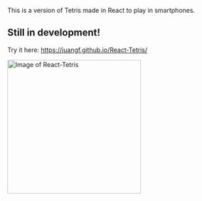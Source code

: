 This is a version of Tetris made in React to play in smartphones.

## Still in development!

Try it here:
https://juangf.github.io/React-Tetris/

<img src="https://juangf.github.io/React-Tetris/screenshot.png" alt="Image of React-Tetris" width="300px">
